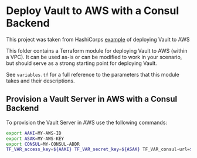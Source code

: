 # Deploy Vault to AWS with a Consul Backend

This project was taken from HashiCorps [example](https://github.com/hashicorp/vault/tree/master/terraform/aws) of deploying Vault to AWS

This folder contains a Terraform module for deploying Vault to AWS
(within a VPC). It can be used as-is or can be modified to work in your
scenario, but should serve as a strong starting point for deploying Vault.

See `variables.tf` for a full reference to the parameters that this module
takes and their descriptions.

## Provision a Vault Server in AWS with a Consul Backend

To provision the Vault Server in AWS use the following commands:

```bash
export AAKI=MY-AWS-ID
export ASAK=MY-AWS-KEY
export CONSUL=MY-CONSUL-ADDR
TF_VAR_access_key=${AAKI} TF_VAR_secret_key=${ASAK} TF_VAR_consul-url=${CONSUL} terraform apply
```